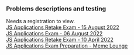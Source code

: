 ### Problems descriptions and testing  

Needs a registration to view.  
[JS Applications Retake Exam - 15 August 2022](https://judge.softuni.org/Contests/3595/JS-Applications-Retake-Exam-15-August-2022)  
[JS Applications Exam - 06 August 2022](https://judge.softuni.org/Contests/3561/JS-Applications-Exam-06-August-2022)  
[JS Applications Retake Exam - 10 April 2022](https://judge.softuni.org/Contests/3435/JS-Applications-Retake-Exam-10-April-2022)  
[JS Applications Exam Preparation - Meme Lounge](https://judge.softuni.org/Contests/3246/JS-Applications-Exam-Preparation-Meme-Lounge)  
